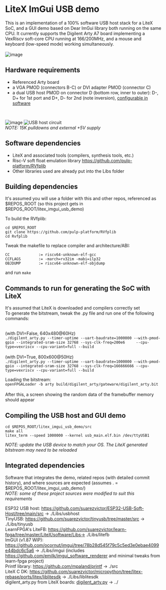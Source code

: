 # LiteX ImGui USB demo
This is an implementation of a 100% software USB host stack for a LiteX SoC, and a GUI demo based on Dear ImGui library both running on the same CPU. It currently supports the Digilent Arty A7 board implementing a VexRiscv soft-core CPU running at 166/200MHz, and a mouse and keyboard (low-speed mode) working simultaneously.
<br><br>
![image](https://user-images.githubusercontent.com/8551129/176058632-c6fae80d-787e-4cd4-9c6b-c500155cfede.png)

## Hardware requirements
* Referenced Arty board
* a VGA PMOD (connectors B-C) or DVI adapter PMOD (connector C) 
* a dual USB host PMOD on connector D (bottom row, inner to outer): D-, D+ for 1st port and D+, D- for 2nd (note inversion), [configurable in software](https://github.com/suarezvictor/litex_imgui_usb_demo/blob/main/src/usb.cpp#L10)
<br>

![image](https://user-images.githubusercontent.com/8551129/176054420-310e5b2a-df6b-4a10-93ef-5195bc66483f.png)
![USB host circuit](https://www.beyondlogic.org/usbnutshell/lspullup.gif)
<br>
*NOTE: 15K pulldowns and external +5V supply*



## Software dependencies
* LiteX and associated tools (compilers, synthesis tools, etc.)
* Risc-V soft float emulation library https://github.com/pulp-platform/RVfplib
* Other libraries used are already put into the Libs folder

##  Building dependencies
It's assumed you will use a folder with this and other repos, referenced as $REPOS_ROOT (so this project gets in $REPOS_ROOT/litex_imgui_usb_demo)

To build the RVfplib:
```
cd $REPOS_ROOT
git clone https://github.com/pulp-platform/RVfplib
cd Rvfplib
```

Tweak the makefile to replace compiler and architecture/ABI:
```
CC             := riscv64-unknown-elf-gcc
CCFLAGS        := -march=rv32im -mabi=ilp32
OBJDUMP        := riscv64-unknown-elf-objdump
```
and run `make`

##  Commands to run for generating the SoC with LiteX
It's assumed that LiteX is downloaded and compilers correctly set<br>
To generate the bitstream, tweak the .py file and run one of the following commands:

<br>(with DVI=False, 640x480@60Hz)
<br>```./digilent_arty.py --timer-uptime --uart-baudrate=1000000 --with-pmod-gpio --integrated-sram-size 32768 --sys-clk-freq=200e6     --cpu-type=vexriscv --cpu-variant=full --build```
<br>
<br>(with DVI=True,  800x600@50Hz)
<br>```./digilent_arty.py --timer-uptime --uart-baudrate=1000000 --with-pmod-gpio --integrated-sram-size 32768 --sys-clk-freq=166666666 --cpu-type=vexriscv --cpu-variant=full --build```

Loading the bitstream:<br>
```openFPGALoader -b arty build/digilent_arty/gateware/digilent_arty.bit```
<br><br>
After this, a screen showing the random data of the framebuffer memory should appear

## Compiling the USB host and GUI demo
```
cd $REPOS_ROOT/litex_imgui_usb_demo/src
make all
litex_term --speed 1000000 --kernel usb_main.elf.bin /dev/ttyUSB1
```
*NOTE: update the USB device to match your OS. The LiteX generated bitstream may need to be reloaded*

## Integrated dependencies
Software that integrates the demo, related repos (with detailed commit history), and where sources are expected (assumes . = $REPOS_ROOT/litex_imgui_usb_demo/)
<br>*NOTE: some of these project sources were modified to suit this requirements*

ESP32 USB host:
https://github.com/suarezvictor/ESP32-USB-Soft-Host/tree/main/src → ./Libs/usbhost
<br>
TinyUSB:
https://github.com/suarezvictor/tinyusb/tree/master/src → ./Libs/tinyusb
<br>
LearnFPGA's LiteFB:
https://github.com/suarezvictor/learn-fpga/tree/master/LiteX/software/Libs→ ./Libs/litefb
<br>
ImGUI (v1.87 WIP):
https://github.com/ocornut/imgui/tree/78b28d545f79c5c5ed3e0ebae4099e44bdc6c5a6 → ./Libs/imgui
(includes https://github.com/emilk/imgui_software_renderer and minimal tweaks from learn-fpga project)
<br>
Printf library:
https://github.com/mpaland/printf -> ./src
<br>
LiteX C DK:
https://github.com/suarezvictor/micropython/tree/litex-rebase/ports/litex/liblitesdk → ./Libs/liblitesdk
<br>
digilent_arty.py from LiteX boards:
[digilent_arty.py](https://github.com/suarezvictor/litex-boards/blob/master/litex_boards/targets/digilent_arty.py) → ../
<br>


